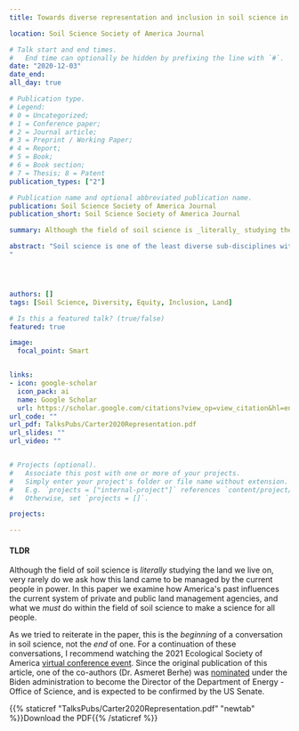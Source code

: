 ```yaml
---
title: Towards diverse representation and inclusion in soil science in the United States

location: Soil Science Society of America Journal

# Talk start and end times.
#   End time can optionally be hidden by prefixing the line with `#`.
date: "2020-12-03"
date_end: 
all_day: true

# Publication type.
# Legend: 
# 0 = Uncategorized; 
# 1 = Conference paper; 
# 2 = Journal article;
# 3 = Preprint / Working Paper; 
# 4 = Report; 
# 5 = Book; 
# 6 = Book section;
# 7 = Thesis; 8 = Patent
publication_types: ["2"]

# Publication name and optional abbreviated publication name.
publication: Soil Science Society of America Journal
publication_short: Soil Science Society of America Journal

summary: Although the field of soil science is _literally_ studying the land we live on, very rarely do we ask how this land came to be managed by the current people in power. In this paper we examine how America's past influences the current system of private and public land management agencies, and what we *must* do within the field of soil science to make a science for all people. 

abstract: "Soil science is one of the least diverse sub-disciplines within the agricultural, earth, and natural sciences. Representation within soil science does not currently reflect demographic trends in the United States. We synthesize available data on the representation of historically marginalized groups in soil science in the United States and identify historical mechanisms contributing to these trends. We review education and employment information within academia and the federal government, land-grant university participation, and available Soil Science Society of America (SSSA) membership data to gain insight into the current state of representation within soil sciences and implications for the future of this discipline. Across all domains of diversity, historically marginalized groups are under-represented in soil science. We provide recommendations toward recognizing diversity within the field and improving and encouraging diversity within the SSSA, and suggested responses for both individuals and institutions toward improving diversity, equity, and inclusion.
"




authors: []
tags: [Soil Science, Diversity, Equity, Inclusion, Land]

# Is this a featured talk? (true/false)
featured: true

image: 
  focal_point: Smart


links:
- icon: google-scholar 
  icon_pack: ai
  name: Google Scholar
  url: https://scholar.google.com/citations?view_op=view_citation&hl=en&user=miYEsFoAAAAJ&cstart=20&pagesize=80&citation_for_view=miYEsFoAAAAJ:4TOpqqG69KYC
url_code: ""
url_pdf: TalksPubs/Carter2020Representation.pdf
url_slides: ""
url_video: ""


# Projects (optional).
#   Associate this post with one or more of your projects.
#   Simply enter your project's folder or file name without extension.
#   E.g. `projects = ["internal-project"]` references `content/project/deep-learning/index.md`.
#   Otherwise, set `projects = []`.

projects:

---
```



#### TLDR
Although the field of soil science is _literally_ studying the land we live on, very rarely do we ask how this land came to be managed by the current people in power. In this paper we examine how America's past influences the current system of private and public land management agencies, and what we *must* do within the field of soil science to make a science for all people. 

As we tried to reiterate in the paper, this is the *beginning* of a conversation in soil science, not the *end* of one. For a continuation of these conversations, I recommend watching the 2021 Ecological Society of America [virtual conference event](https://eventscribeapp.com/live/index.asp?lsfp=RTF3Y2gwRVpHZmF3SFBCa0g5K2RjRHJnOUR6Mmx2TzNkR2IxQ3BnYU9BdzkxOXBabDlFS296OWZSSVNQOFBLeQ==). Since the original publication of this article, one of the co-authors (Dr. Asmeret Berhe) was [nominated](https://www.energy.senate.gov/hearings/2021/8/full-committee-hearing-to-consider-pending-nominations) under the Biden administration to become the Director of the Department of Energy - Office of Science, and is expected to be confirmed by the US Senate. 

{{% staticref "TalksPubs/Carter2020Representation.pdf" "newtab" %}}Download the PDF{{% /staticref %}}
